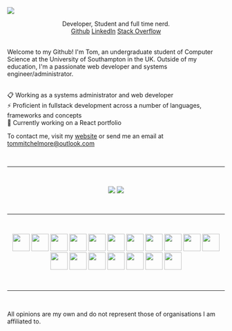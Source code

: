 
<img src="https://i.imgur.com/DbbDBzG.png">
<br>
<p align='center'>
Developer, Student and full time nerd. <br>
<a href="https://github.com/tommitchelmore">Github</a>
<a href="https://www.linkedin.com/in/thomas-mitchelmore-3a3814175/">LinkedIn</a>
<a href="https://stackoverflow.com/users/8671742/tom-mitchelmore">Stack Overflow</a>
</p>
<br>
Welcome to my Github!  I'm Tom, an undergraduate student of Computer Science at the University of Southampton in the UK.  Outside of my education, I'm a passionate web developer and systems engineer/administrator.<br><br>

📋 Working as a systems administrator and web developer<br>
⚡ Proficient in fullstack development across a number of languages, frameworks and concepts<br>
💬 Currently working on a React portfolio

To contact me, visit my <a href="https://tommitchelmore.me">website</a> or send me an email at <a href="mailto:tommitchelmore@outlook.com?subject=👋 I saw you on Github!">tommitchelmore@outlook.com</a>

<br><hr><br>

<p align="center">
  <img src='https://github-readme-stats.vercel.app/api?username=tommitchelmore&show_icons=true&theme=nightowl'>
  <img src='https://github-readme-stats.vercel.app/api/top-langs/?username=tommitchelmore&layout=compact&theme=nightowl'>
</p>

<br><hr><br>

<p align="center">
  <img src="https://devicons.github.io/devicon/devicon.git/icons/typescript/typescript-original.svg" width="40">
  <img src="https://devicons.github.io/devicon/devicon.git/icons/react/react-original-wordmark.svg" width="40">
  <img src="https://devicons.github.io/devicon/devicon.git/icons/sass/sass-original.svg" width="40">
  <img src="https://devicons.github.io/devicon/devicon.git/icons/webpack/webpack-original.svg" width="40">
  <img src="https://devicons.github.io/devicon/devicon.git/icons/git/git-original-wordmark.svg" width="40">
  <img src="https://devicons.github.io/devicon/devicon.git/icons/php/php-original.svg" width="40">
  <img src="https://devicons.github.io/devicon/devicon.git/icons/python/python-original.svg" width="40">
  <img src="https://devicons.github.io/devicon/devicon.git/icons/nodejs/nodejs-original-wordmark.svg" width="40">
  <img src="https://devicons.github.io/devicon/devicon.git/icons/linux/linux-original.svg" width="40">
  <img src="https://devicons.github.io/devicon/devicon.git/icons/mongodb/mongodb-original-wordmark.svg" width="40">
  <img src="https://devicons.github.io/devicon/devicon.git/icons/mysql/mysql-original-wordmark.svg" width="40">
  <img src="https://devicons.github.io/devicon/devicon.git/icons/javascript/javascript-original.svg" width="40">
  <img src="https://devicons.github.io/devicon/devicon.git/icons/npm/npm-original-wordmark.svg" width="40">
  <img src="https://devicons.github.io/devicon/devicon.git/icons/express/express-original.svg" width="40">
  <img src="https://devicons.github.io/devicon/devicon.git/icons/docker/docker-original.svg" width="40">
  <img src="https://devicons.github.io/devicon/devicon.git/icons/babel/babel-original.svg" width="40">
  <img src="https://devicons.github.io/devicon/devicon.git/icons/html5/html5-original-wordmark.svg" width="40">
  <img src="https://devicons.github.io/devicon/devicon.git/icons/css3/css3-original-wordmark.svg" width="40">
</p>

<br><hr><br>

All opinions are my own and do not represent those of organisations I am affiliated to.
